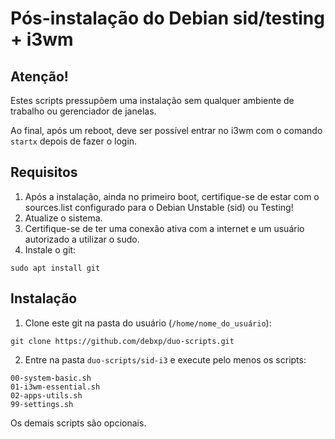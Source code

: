# Pós-instalação do Debian sid/testing + i3wm

## Atenção! 

Estes scripts pressupõem uma instalação sem qualquer ambiente de trabalho ou gerenciador de janelas.

Ao final, após um reboot, deve ser possível entrar no i3wm com o comando `startx` depois de fazer o login.

## Requisitos

1. Após a instalação, ainda no primeiro boot, certifique-se de estar com o sources.list configurado para o Debian Unstable (sid) ou Testing!
2. Atualize o sistema.
3. Certifique-se de ter uma conexão ativa com a internet e um usuário autorizado a utilizar o sudo.
3. Instale o git:

```
sudo apt install git
```

## Instalação

1. Clone este git na pasta do usuário (`/home/nome_do_usuário`):

```
git clone https://github.com/debxp/duo-scripts.git
```

2. Entre na pasta `duo-scripts/sid-i3` e execute pelo menos os scripts:

```
00-system-basic.sh
01-i3wm-essential.sh
02-apps-utils.sh
99-settings.sh
```

Os demais scripts são opcionais.



